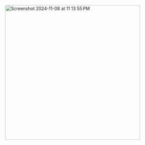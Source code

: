 <img width="428" alt="Screenshot 2024-11-08 at 11 13 55 PM" src="https://github.com/user-attachments/assets/09020a08-8bb5-470d-94cf-77b8b29a6bc2">
